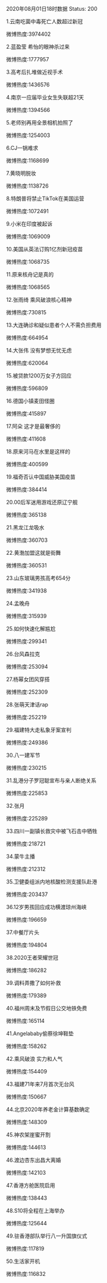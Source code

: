 2020年08月01日18时数据
Status: 200

1.云南吃菌中毒死亡人数超过新冠

微博热度:3974402

2.蓝盈莹 希怡的眼神杀过来

微博热度:1777957

3.高考后扎堆做近视手术

微博热度:1436576

4.南京一应届毕业女生失联超21天

微博热度:1394566

5.老师别再用全景相机拍照了

微博热度:1254003

6.CJ一锅难求

微博热度:1168699

7.黄晓明脱妆

微博热度:1138726

8.特朗普将禁止TikTok在美国运营

微博热度:1072491

9.小米在印度被起诉

微博热度:1069009

10.美国从英法订购1亿剂新冠疫苗

微博热度:1068735

11.原来核舟记是真的

微博热度:1068565

12.张雨绮 乘风破浪核心精神

微博热度:730815

13.大连确诊和疑似患者个人不需负担费用

微博热度:664954

14.大张伟 没有梦想无忧无虑

微博热度:620064

15.被贷款1200万女子方回应

微博热度:596809

16.德国小镇麦田怪圈

微博热度:415897

17.阿朵 这才是最奢侈的

微博热度:411608

18.原来河马在水里是这样的

微博热度:400599

19.福奇否认中国威胁美国疫苗

微博热度:384414

20.00后军迷用游戏还原辽宁舰

微博热度:365138

21.黑龙江龙吸水

微博热度:360703

22.黄渤加盟这就是街舞

微博热度:360531

23.山东玻璃男孩高考654分

微博热度:341938

24.孟晚舟

微博热度:315939

25.如何快速化解尴尬

微博热度:299341

26.台风森拉克

微博热度:253094

27.杨幂女团风穿搭

微博热度:252309

28.张萌天津话rap

微博热度:252219

29.福建特大走私象牙案宣判

微博热度:249386

30.八一建军节

微博热度:230215

31.乱港分子罗冠聪宣布与亲人断绝关系

微博热度:225853

32.张月

微博热度:225289

33.四川一副镇长救灾中被飞石击中牺牲

微博热度:218721

34.蒙牛主播

微博热度:212312

35.卫健委组派内地核酸检测支援队赴港

微博热度:203437

36.12岁男孩回应成功横渡琼州海峡

微博热度:196659

37.中餐厅片头

微博热度:194804

38.2020王者荣耀世冠

微博热度:186282

39.调料弄撒了如何补救

微博热度:179389

40.福州周末及节假日公交地铁免费

微博热度:165114

41.Angelababy偷蔡徐坤鞋垫

微博热度:158262

42.乘风破浪 实力和人气

微博热度:154409

43.福建71年来7月首次无台风

微博热度:150667

44.北京2020年养老金计算基数确定

微博热度:148309

45.神农架崖蜜开割

微博热度:144613

46.渡边杏东出昌大离婚

微博热度:142103

47.香港方舱医院启用

微博热度:138443

48.S10将全程在上海举办

微博热度:125644

49.驻香港部队举行八一升国旗仪式

微博热度:117819

50.生活家开机

微博热度:116832

